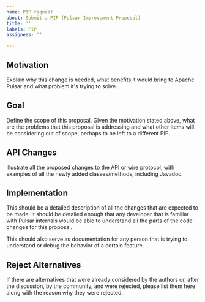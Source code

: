 ```yaml
---
name: PIP request
about: Submit a PIP (Pulsar Improvement Proposal)
title: ''
labels: PIP
assignees: ''

---
```

<!---
Instructions for creating a PIP using this issue template:

 1. The author(s) of the proposal will create a GitHub issue ticket using this template.
    (Optionally, it can be helpful to send a note discussing the proposal to
    dev@pulsar.apache.org mailing list before submitting this GitHub issue. This discussion can
    help developers gauge interest in the proposed changes before formalizing the proposal.)
 2. The author(s) will send a note to the dev@pulsar.apache.org mailing list
    to start the discussion, using subject prefix `[PIP] xxx`. To determine the appropriate PIP
    number `xxx`, inspect the mailing list (https://lists.apache.org/list.html?dev@pulsar.apache.org)
    for the most recent PIP. Add 1 to that PIP's number to get your PIP's number.
 3. Based on the discussion and feedback, some changes might be applied by
    the author(s) to the text of the proposal.
 4. Once some consensus is reached, there will be a vote to formally approve
    the proposal. The vote will be held on the dev@pulsar.apache.org mailing list. Everyone
    is welcome to vote on the proposal, though it will considered to be binding
    only the vote of PMC members. It will be required to have a lazy majority of
    at least 3 binding +1s votes. The vote should stay open for at least 48 hours.
 5. When the vote is closed, if the outcome is positive, the state of the
    proposal is updated and the Pull Requests associated with this proposal can
    start to get merged into the master branch.

-->

## Motivation

Explain why this change is needed, what benefits it would bring to Apache Pulsar
and what problem it's trying to solve.

## Goal

Define the scope of this proposal. Given the motivation stated above, what are
the problems that this proposal is addressing and what other items will be
considering out of scope, perhaps to be left to a different PIP.

## API Changes

Illustrate all the proposed changes to the API or wire protocol, with examples
of all the newly added classes/methods, including Javadoc.

## Implementation

This should be a detailed description of all the changes that are
expected to be made. It should be detailed enough that any developer that is
familiar with Pulsar internals would be able to understand all the parts of the
code changes for this proposal.

This should also serve as documentation for any person that is trying to
understand or debug the behavior of a certain feature.


## Reject Alternatives

If there are alternatives that were already considered by the authors or,
after the discussion, by the community, and were rejected, please list them
here along with the reason why they were rejected.
